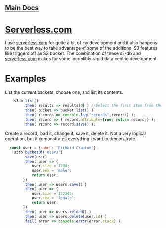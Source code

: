 ## [Main Docs](./README.md)


# [Serverless.com](http://serverless.com)
I use [serverless.com](http://serverless.com) for quite a bit of my development and it also happens to be the best way to take advantage of some of the additional S3 features like triggers off an S3 bucket. The combination of these s3-db and [serverless.com](http://serverless.com) makes for some incredibly rapid data centric development.



<!--
_Serverless.com serverless.yml example_

This will give s3-db to manage and create buckets that begin with the name s3-db, which is a configured
 default for the start of the name.
```yml

provider:
  name: aws
  runtime: nodejs4.3
  iamRoleStatements:
    -  Effect: "Allow"
       Action:
         - "s3:ListBucket"
         - "s3:ListAllMyBuckets"
         - "s3:CreateBucket"
         - "s3:PutBucketTagging"
         - "s3:ListObject"
         - "s3:DeleteObject"
         - "s3:GetObject"
        - "s3:PutObject"
       Resource:
         Fn::Join:
           - ""
           - - "arn:aws:s3:::s3-db*"

``` -->

# Examples
List the current buckets, choose one, and list its contents.
```javascript
    s3db.list()
    	.then( results => results[0] ) //Select the first item from the results.
    	.then( bucket => bucket.list() )
    	.then( records => console.log("records",records) );
    	.then( record => { record.attribute=true; return record;} );
    	.then( record => record.save() );
```

Create a record, load it, change it, save it, delete it. Not a very logical operation, but it demonstrates everything I want to demonstrate.

```javascript
  const user = {name : 'Richard Cranium'}
	s3db.bucketOf('users')
		.save(user)
		.then( user => {
			user.size = 1234;
			user.sex = 'male';
			return user;
		})
		.then( user => users.save() )
		.then( user => {
			user.size = 122345;
			user.sex = 'female';
			return user;
		})
		.then( user => users.reload() )
		.then( user => users.delete(user.id) )
		.fail( error => console.error(error.stack) )
```
